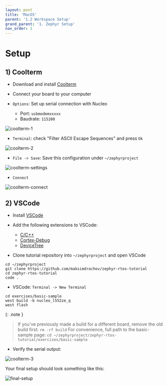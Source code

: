 ```yaml
---
layout: post
title: 'MacOS'
parent: '1.2 Workspace Setup'
grand_parent: '1. Zephyr Setup'
nav_order: 1
---
```


# Setup

## 1) Coolterm

- Download and install [Coolterm](https://freeware.the-meiers.org/)

- Connect your board to your computer

- `Options`: Set up serial connection with Nucleo
    - Port: `usbmodemxxxxx`
    - Baudrate: `115200`

![coolterm-1](../../images/1-zephyr-setup/coolterm-1.png)

- `Terminal`: check "Filter ASCII Escape Sequences" and press `Ok`

![coolterm-2](../../images/1-zephyr-setup/coolterm-2.png)

- `File -> Save`: Save this configuration under `~/zephyrproject`

![coolterm-settings](../../images/1-zephyr-setup/coolterm-settings.png)

- `Connect`
  
![coolterm-connect](../../images/1-zephyr-setup/coolterm-connect.png)

## 2) VSCode

- Install [VSCode](https://code.visualstudio.com/)

- Add the following extensions to VSCode:
    - [C/C++](https://marketplace.visualstudio.com/items?itemName=ms-vscode.cpptools)
    - [Cortex-Debug](https://marketplace.visualstudio.com/items?itemName=marus25.cortex-debug)
    - [DeviceTree](https://marketplace.visualstudio.com/items?itemName=plorefice.devicetree)

- Clone tutorial repository into `~/zephyrproject` and open VSCode
  
```
cd ~/zephyrproject
git clone https://github.com/maksimdrachov/zephyr-rtos-tutorial
cd zephyr-rtos-tutorial
code .
```

- VSCode: `Terminal -> New Terminal`
  
```
cd exercises/basic-sample
west build -b nucleo_l552ze_q
west flash
```

{: .note }
> If you've previously made a build for a different board, remove the old build first: `rm -rf build`
> For convenience, full path to the basic-sample page: `cd ~/zephyrproject/zephyr-rtos-tutorial/exercises/basic-sample`

- Verify the serial output:

![coolterm-3](../../images/1-zephyr-setup/coolterm-3.png)

Your final setup should look something like this:

![final-setup](../../images/1-zephyr-setup/final-setup.png)